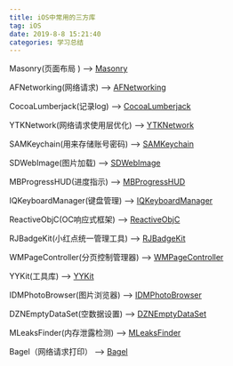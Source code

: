 ```yaml
---
title: iOS中常用的三方库
tag: iOS
date: 2019-8-8 15:21:40
categories: 学习总结
---
```


Masonry(页面布局 ) --> [Masonry](https://github.com/SnapKit/Masonry)

AFNetworking(网络请求)  --> [AFNetworking](https://github.com/AFNetworking/AFNetworking)

CocoaLumberjack(记录log) --> [CocoaLumberjack](https://github.com/CocoaLumberjack/CocoaLumberjack)

YTKNetwork(网络请求使用层优化) --> [YTKNetwork](https://github.com/yuantiku/YTKNetwork)

SAMKeychain(用来存储账号密码) --> [SAMKeychain](https://github.com/soffes/SAMKeychain)

SDWebImage(图片加载) --> [SDWebImage](https://github.com/SDWebImage/SDWebImage)

MBProgressHUD(进度指示) --> [MBProgressHUD](https://github.com/jdg/MBProgressHUD)

IQKeyboardManager(键盘管理) --> [IQKeyboardManager](https://github.com/hackiftekhar/IQKeyboardManager)

ReactiveObjC(OC响应式框架) --> [ReactiveObjC](https://github.com/ReactiveCocoa/ReactiveObjC)

RJBadgeKit(小红点统一管理工具) --> [RJBadgeKit](https://github.com/RylanJIN/RJBadgeKit)

WMPageController(分页控制管理器) --> [WMPageController](https://github.com/wangmchn/WMPageController)

YYKit(工具库) --> [YYKit](https://github.com/ibireme/YYKit)

IDMPhotoBrowser(图片浏览器) --> [IDMPhotoBrowser](https://github.com/thiagoperes/IDMPhotoBrowser)

DZNEmptyDataSet(空数据设置) --> [DZNEmptyDataSet](https://github.com/dzenbot/DZNEmptyDataSet)

MLeaksFinder(内存泄露检测) --> [MLeaksFinder](https://github.com/Tencent/MLeaksFinder)

Bagel（网络请求打印） --> [Bagel](https://github.com/yagiz/Bagel)